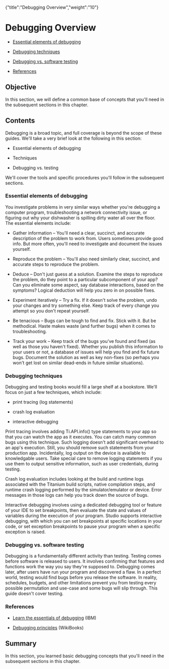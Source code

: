 {"title":"Debugging Overview","weight":"10"} 

# Debugging Overview

*   [Essential elements of debugging](#Essentialelementsofdebugging)
    
*   [Debugging techniques](#Debuggingtechniques)
    
*   [Debugging vs. software testing](#Debuggingvs.softwaretesting)
    
*   [References](#References)
    

## Objective

In this section, we will define a common base of concepts that you'll need in the subsequent sections in this chapter.

## Contents

Debugging is a broad topic, and full coverage is beyond the scope of these guides. We'll take a very brief look at the following in this section:

*   Essential elements of debugging
    
*   Techniques
    
*   Debugging vs. testing
    

We'll cover the tools and specific procedures you'll follow in the subsequent sections.

### Essential elements of debugging

You investigate problems in very similar ways whether you're debugging a computer program, troubleshooting a network connectivity issue, or figuring out why your dishwasher is spilling dirty water all over the floor. The essential elements include:

*   Gather information – You'll need a clear, succinct, and accurate description of the problem to work from. Users sometimes provide good info. But more often, you'll need to investigate and document the issues yourself.
    
*   Reproduce the problem – You'll also need similarly clear, succinct, and accurate steps to reproduce the problem.
    
*   Deduce – Don't just guess at a solution. Examine the steps to reproduce the problem, do they point to a particular subcomponent of your app? Can you eliminate some aspect, say database interactions, based on the symptoms? Logical deduction will help you zero in on possible fixes.
    
*   Experiment iteratively – Try a fix. If it doesn't solve the problem, undo your changes and try something else. Keep track of every change you attempt so you don't repeat yourself.
    
*   Be tenacious – Bugs can be tough to find and fix. Stick with it. But be methodical. Haste makes waste (and further bugs) when it comes to troubleshooting.
    
*   Track your work – Keep track of the bugs you've found and fixed (as well as those you haven't fixed). Whether you publish this information to your users or not, a database of issues will help you find and fix future bugs. Document the solution as well as key non-fixes (so perhaps you won't get lost on similar dead-ends in future similar situations).
    

### Debugging techniques

Debugging and testing books would fill a large shelf at a bookstore. We'll focus on just a few techniques, which include:

*   print tracing (log statements)
    
*   crash log evaluation
    
*   interactive debugging
    

Print tracing involves adding Ti.API.info() type statements to your app so that you can watch the app as it executes. You can catch many common bugs using this technique. Such logging doesn't add significant overhead to an app's execution. Still, you should remove such statements from your production app. Incidentally, log output on the device is available to knowledgable users. Take special care to remove logging statements if you use them to output sensitive information, such as user credentials, during testing.

Crash log evaluation includes looking at the build and runtime logs associated with the Titanium build scripts, native compilation steps, and runtime crash logging performed by the simulator/emulator or device. Error messages in those logs can help you track down the source of bugs.

Interactive debugging involves using a dedicated debugging tool or feature of your IDE to set breakpoints, then evaluate the state and values of variables during the execution of your program. Studio supports interactive debugging, with which you can set breakpoints at specific locations in your code, or set exception breakpoints to pause your program when a specific exception is raised.

### Debugging vs. software testing

Debugging is a fundamentally different activity than testing. Testing comes before software is released to users. It involves confirming that features and functions work the way you say they're supposed to. Debugging comes later, after users have run your program and discovered a flaw. In a perfect world, testing would find bugs before you release the software. In reality, schedules, budgets, and other limitations prevent you from testing every possible permutation and use-case and some bugs will slip through. This guide doesn't cover testing.

### References

*   [Learn the essentials of debugging](http://www.ibm.com/developerworks/web/library/wa-debug/index.html) (IBM)
    
*   [Debugging principles](http://en.wikibooks.org/wiki/Computer_Programming_Principles/Maintaining/Debugging) (WikiBooks)
    

## Summary

In this section, you learned basic debugging concepts that you'll need in the subsequent sections in this chapter.